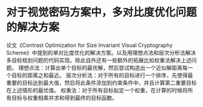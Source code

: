 # 对于视觉密码方案中，多对比度优化问题的解决方案
论文《Contrast Optimization for Size Invariant Visual Cryptography Scheme》中提到的单对比度优化的解决方案。以及用理想点法和层次分析法解决多目标规划问题的代码实现。除此自外还有一些额外的拓展比如权重法解决上述问题。
理想点法：计算出单个目标的最优解，然后尝试构造出一个近似解距离每一个目标的距离之和最近。
层次分析法：对于所有的目标进行一个排序，先使得最重要的目标达到最大值，然后将此条件添加到约束条件中，并且计算第二重要目标在上述情形的最优值。
权重法：对于所有目标拟定一个权重，在计算的时候将所有目标与权重相乘并求和得到最终的目标函数。
